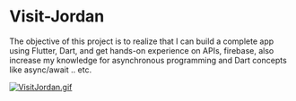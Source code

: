 # Visit-Jordan

The objective of this project is to realize that I can build a
complete app using Flutter, Dart, and get hands-on experience on APIs,
firebase, also increase my knowledge for asynchronous programming and
Dart concepts like async/await .. etc.

[![VisitJordan.gif](https://s2.gifyu.com/images/VisitJordan.gif)](https://gifyu.com/image/F5vJ)

